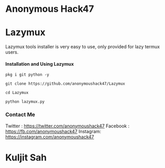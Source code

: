 # Anonymous Hack47
# Lazymux
Lazymux tools installer is very easy to use, only provided for lazy termux users.

#### Installation and Using Lazymux
```
pkg i git python -y
```
```
git clone https://github.com/anonymoushack47/Lazymux
```
```
cd Lazymux
```
```
python lazymux.py
```

### Contact Me
Twitter   : https://twitter.com/anonymoushack47
Facebook : https://fb.com/anonymoushack47
Instagram: https://instagram.com/anonymoushack47

# Kuljit Sah
